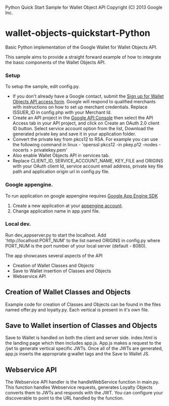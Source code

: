 Python Quick Start Sample for Wallet Object API Copyright (C) 2013 Google Inc.

wallet-objects-quickstart-Python
==============================

Basic Python implementation of the Google Wallet for Wallet Objects API.

This sample aims to provide a straight forward example of how to integrate the basic components of the Wallet Objects API.

### Setup

To setup the sample, edit config.py.

*  If you don't already have a Google contact, submit the [Sign up for  Wallet Objects API access form](https://support.google.com/wallet/objects/contact/WOB_interest?rd=1). Google will respond to qualified merchants with instructions on how to set up merchant credentials. Replace ISSUER_ID in config.php with your Merchant Id.
* Create an API project in the [Google API Console](https://code.google.com/apis/console/) then select the API Access tab in your API project, and click on Create an OAuth 2.0 client ID button. Select service account option from the list, Download the generated private key and save it in your application folder.
* Convert the private key from pkcs12 to RSA. For example you can use the following command in linux - 'openssl pkcs12 -in pkey.p12 -nodes -nocerts > privatekey.pem'
* Also enable Wallet Objects API in services tab.
* Replace CLIENT_ID, SERVICE_ACCOUNT_NAME, KEY_FILE and ORIGINS with your OAuth client Id, service account email address, private key file path and application origin url in config.py file.

### Google appengine.

To run application on google appengine requires [Google App Engine SDK](https://developers.google.com/appengine/downloads#Google_App_Engine_SDK_for_Python)

1. Create a new application at your [appengine account](https://appengine.google.com).
2. Change application name in app.yaml file.

### Local dev.

Run dev_appserver.py to start the localhost. Add 'http://localhost:PORT_NUM' to the list named ORIGINS in config.py where PORT_NUM is the port number of your local server (default - 8080).

The app showcases several aspects of the API

* Creation of Wallet Classes and Objects
* Save to Wallet insertion of Classes and Objects
* Webservice API

## Creation of Wallet Classes and Objects
Example code for creation of Classes and Objects can be found in the files named offer.py and loyalty.py. Each vertical is present in it's own file.

## Save to Wallet insertion of Classes and Objects
Save to Wallet is handled on both the client and server side. index.html is the landing page which then includes app.js. App.js makes a request to the /jwt to generate vertical specific JWTs. Once all of the JWTs are generated, app.js inserts the appropriate g:wallet tags and the Save to Wallet JS.

## Webservice API
The Webservice API handler is the handleWebService function in main.py. This function handles Webservice requests, generates Loyalty Objects converts them to JWTs and responds with the JWT. You can configure your discoverable to point to the URL handled by the function.